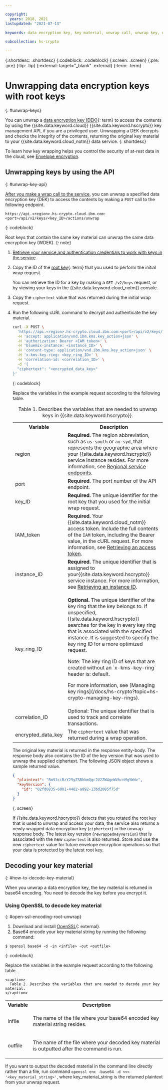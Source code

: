 ```yaml
---

copyright:
  years: 2018, 2021
lastupdated: "2021-07-13"

keywords: data encryption key, key material, unwrap call, unwrap key, decrypt key, decrypt data encryption key, access data encryption key, unwrap api

subcollection: hs-crypto

---
```


{:shortdesc: .shortdesc}
{:codeblock: .codeblock}
{:screen: .screen}
{:pre: .pre}
{:tip: .tip}
{:external: target="_blank" .external}
{:term: .term}

# Unwrapping data encryption keys with root keys
{: #unwrap-keys}

You can unwrap a [data encryption key (DEK)](#x4791827){: term} to access the contents by using the {{site.data.keyword.cloud}} {{site.data.keyword.hscrypto}} key management API, if you are a privileged user. Unwrapping a DEK decrypts and checks the integrity of the contents, returning the original key material to your {{site.data.keyword.cloud_notm}} data service.
{: shortdesc}

To learn how key wrapping helps you control the security of at-rest data in the cloud, see [Envelope encryption](/docs/hs-crypto?topic=hs-crypto-envelope-encryption).

## Unwrapping keys by using the API
{: #unwrap-key-api}

[After you make a wrap call to the service](/docs/hs-crypto?topic=hs-crypto-wrap-keys), you can unwrap a specified data encryption key (DEK) to access the contents by making a `POST` call to the following endpoint.

```
https://api.<region>.hs-crypto.cloud.ibm.com:<port>/api/v2/keys/<key_ID>/actions/unwrap
```
{: codeblock}

Root keys that contain the same key material can unwrap the same data encryption key (WDEK).
{: note}

1. [Retrieve your service and authentication credentials to work with keys in the service](/docs/hs-crypto?topic=hs-crypto-set-up-kms-api).

2. Copy the ID of the [root key](#x6946961){: term} that you used to perform the initial wrap request.

    You can retrieve the ID for a key by making a `GET /v2/keys` request, or by viewing your keys in the {{site.data.keyword.cloud_notm}} console.

3. Copy the `ciphertext` value that was returned during the initial wrap request.

4. Run the following cURL command to decrypt and authenticate the key material.

    ```sh
    curl -X POST \
      'https://api.<region>.hs-crypto.cloud.ibm.com:<port>/api/v2/keys/<key_ID>?action=unwrap' \
      -H 'accept: application/vnd.ibm.kms.key_action+json' \
      -H 'authorization: Bearer <IAM_token>' \
      -H 'bluemix-instance: <instance_ID>' \
      -H 'content-type: application/vnd.ibm.kms.key_action+json' \
      -H 'x-kms-key-ring: <key_ring_ID>' \
      -H 'correlation-id: <correlation_ID>' \
      -d '{
      "ciphertext": "<encrypted_data_key>"
    }'
    ```
    {: codeblock}

    Replace the variables in the example request according to the following table.
    <table>
      <tr>
        <th>Variable</th>
        <th>Description</th>
      </tr>
      <tr>
        <td><varname>region</varname></td>
        <td><strong>Required.</strong> The region abbreviation, such as <code>us-south</code> or <code>au-syd</code>, that represents the geographic area where your {{site.data.keyword.hscrypto}} service instance resides. For more information, see <a href="/docs/hs-crypto?topic=hs-crypto-regions#service-endpoints">Regional service endpoints</a>.</td>
      </tr>
      <tr>
        <td><varname>port</varname></td>
        <td><strong>Required.</strong> The port number of the API endpoint.</td>
      </tr>
      <tr>
        <td><varname>key_ID</varname></td>
        <td><strong>Required.</strong> The unique identifier for the root key that you used for the initial wrap request.</td>
      </tr>
      <tr>
        <td><varname>IAM_token</varname></td>
        <td><strong>Required.</strong> Your {{site.data.keyword.cloud_notm}} access token. Include the full contents of the <code>IAM</code> token, including the Bearer value, in the cURL request. For more information, see <a href="/docs/hs-crypto?topic=hs-crypto-retrieve-access-token">Retrieving an access token</a>.</td>
      </tr>
      <tr>
        <td><varname>instance_ID</varname></td>
        <td><strong>Required.</strong> The unique identifier that is assigned to your{{site.data.keyword.hscrypto}} service instance. For more information, see <a href="/docs/hs-crypto?topic=hs-crypto-retrieve-instance-ID">Retrieving an instance ID</a>.</td>
      </tr>
      <tr>
        <td>
          <varname>key_ring_ID</varname>
        </td>
        <td>
          <p>
            <strong>Optional.</strong> The unique identifier of the key ring that the key belongs to. If unspecified, {{site.data.keyword.hscrypto}} searches for the key in every key ring that is associated with the specified instance. It is suggested to specify the key ring ID for a more optimized request.
          </p>
          <p>
            Note: The key ring ID of keys that are created without an `x-kms-key-ring` header is: default.
          </p>
          <p>
            For more information, see
            [Managing key rings](/docs/hs-crypto?topic=hs-crypto-managing-key-rings).
          </p>
        </td>
      </tr>
      <tr>
        <td><varname>correlation_ID</varname></td>
        <td>Optional: The unique identifier that is used to track and correlate transactions.</td>
      </tr>
      <tr>
        <td><varname>encrypted_data_key</varname></td>
        <td>The <code>ciphertext</code> value that was returned during a wrap operation.</td>
      </tr>
      <caption>Table 1. Describes the variables that are needed to unwrap keys in {{site.data.keyword.hscrypto}}.</caption>
    </table>

    The original key material is returned in the response entity-body. The response body also contains the ID of the key version that was used to unwrap the supplied ciphertext. The following JSON object shows a sample returned value.

    ```json
    {
      "plaintext": "Rm91ciBzY29yZSBhbmQgc2V2ZW4geWVhcnMgYWdv",
      "keyVersion": {
        "id": "02fd6835-6001-4482-a892-13bd2085f75d"
      }
    }
    ```
    {: screen}

    If {{site.data.keyword.hscrypto}} detects that you rotated
    the root key that is used to unwrap and access your data, the service also returns a newly wrapped data encryption key (`ciphertext`) in the unwrap response body. The latest key version (`rewrappedKeyVersion`) that is associated with the new `ciphertext` is also returned. Store and use the new
    `ciphertext` value for future envelope encryption operations so that your data is protected by the latest root key.

## Decoding your key material
{: #how-to-decode-key-material}

When you unwrap a data encryption key, the key material is returned in base64 encoding. You need to decode the key before you encrypt it.

### Using OpenSSL to decode key material
{: #open-ssl-encoding-root-unwrap}

1. Download and install [OpenSSL](https://github.com/openssl/openssl#for-production-use){: external}.
2. Base64 encode your key material string by running the following command:

  ```
  $ openssl base64 -d -in <infile> -out <outfile>
  ```
  {: codeblock}

  Replace the variables in the example request according to the following table.

  <table>
    <tr>
      <th>Variable</th>
      <th>Description</th>
    </tr>
    <tr>
      <td>
        <varname>infile</varname>
      </td>
      <td>
        <p>
          The name of the file where your base64 encoded key material string resides.
        </p>
      </td>
    </tr>
    <tr>
      <td>
        <varname>outfile</varname>
      </td>
      <td>
        <p>
          The name of the file where your decoded key material is
          outputted after the command is run.
        </p>
      </td>
    </tr>

    <caption>
      Table 2. Describes the variables that are needed to decode your key material.
    </caption>
  </table>

  If you want to output the decoded material in the command line directly rather than a file, run command `openssl enc -base64 -d <<< '<key_material_string>'`, where key_material_string is the returned plaintext from your unwrap request.
